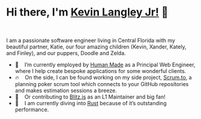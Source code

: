 # **Hi there, I'm [Kevin Langley Jr!](https://kevinlangleyjr.dev) 👋**

<br />

I am a passionate software engineer living in Central Florida with my beautiful partner, Katie, our four amazing children (Kevin, Xander, Kately, and Finley), and our puppers, Doodle and Zelda.

- 💼 &nbsp;&nbsp; I’m currently employed by [Human Made](https://humanmade.com) as a Principal Web Engineer, where I help create bespoke applications for some wonderful clients.
- 🔥 &nbsp;&nbsp; On the side, I can be found working on my side project, [Scrum.to](https://app.scrum.to), a planning poker scrum tool which connects to your GitHub repositories and makes estimation sessions a breeze.
- 🎉 &nbsp;&nbsp; Or contributing to [Blitz.js](https://blitzjs.com) as an L1 Maintainer and big fan!
- 🦀 &nbsp;&nbsp; I am currently diving into [Rust](https://www.rust-lang.org/) because of it’s outstanding performance.
